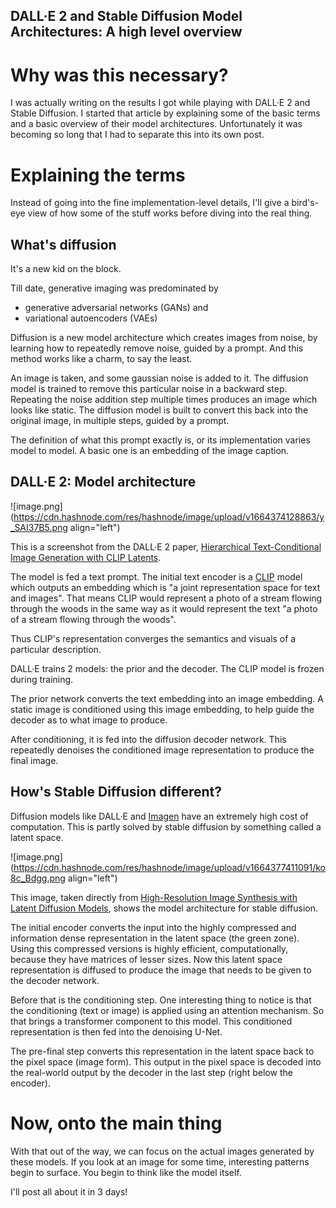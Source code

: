 ## DALL·E 2 and Stable Diffusion Model Architectures: A high level overview

# Why was this necessary?

I was actually writing on the results I got while playing with DALL·E 2 and Stable Diffusion. I started that article by explaining some of the basic terms and a basic overview of their model architectures. Unfortunately it was becoming so long that I had to separate this into its own post.

# Explaining the terms

Instead of going into the fine implementation-level details, I'll give a bird's-eye view of how some of the stuff works before diving into the real thing.

## What's diffusion

It's a new kid on the block.

Till date, generative imaging was predominated by
- generative adversarial networks (GANs) and
- variational autoencoders (VAEs)

Diffusion is a new model architecture which creates images from noise, by learning how to repeatedly remove noise, guided by a prompt. And this method works like a charm, to say the least.

An image is taken, and some gaussian noise is added to it. The diffusion model is trained to remove this particular noise in a backward step. Repeating the noise addition step multiple times produces an image which looks like static. The diffusion model is built to convert this back into the original image, in multiple steps, guided by a prompt.

The definition of what this prompt exactly is, or its implementation varies model to model. A basic one is an embedding of the image caption.

## DALL·E 2: Model architecture

![image.png](https://cdn.hashnode.com/res/hashnode/image/upload/v1664374128863/y_SAI37B5.png align="left")

This is a screenshot from the DALL·E 2 paper, [Hierarchical Text-Conditional Image Generation with CLIP Latents](https://arxiv.org/abs/2204.06125).

The model is fed a text prompt. The initial text encoder is a [CLIP](https://arxiv.org/abs/2103.00020) model which outputs an embedding which is "a joint representation space for text and images". That means CLIP would represent a photo of a stream flowing through the woods in the same way as it would represent the text "a photo of a stream flowing through the woods".

Thus CLIP's representation converges the semantics and visuals of a particular description.

DALL·E trains 2 models: the prior and the decoder. The CLIP model is frozen during training.

The prior network converts the text embedding into an image embedding. A static image is conditioned using this image embedding, to help guide the decoder as to what image to produce.

After conditioning, it is fed into the diffusion decoder network. This repeatedly denoises the conditioned image representation to produce the final image.

## How's Stable Diffusion different?

Diffusion models like DALL·E and [Imagen](https://arxiv.org/abs/2205.11487) have an extremely high cost of computation. This is partly solved by stable diffusion by something called a latent space.

![image.png](https://cdn.hashnode.com/res/hashnode/image/upload/v1664377411091/ko8c_Bdgg.png align="left")

This image, taken directly from [High-Resolution Image Synthesis with Latent Diffusion Models](https://arxiv.org/abs/2112.10752), shows the model architecture for stable diffusion.

The initial encoder converts the input into the highly compressed and information dense representation in the latent space (the green zone). Using this compressed versions is highly efficient, computationally, because they have matrices of lesser sizes. Now this latent space representation is diffused to produce the image that needs to be given to the decoder network.

Before that is the conditioning step. One interesting thing to notice is that the conditioning (text or image) is applied using an attention mechanism. So that brings a transformer component to this model. This conditioned representation is then fed into the denoising U-Net.

The pre-final step converts this representation in the latent space back to the pixel space (image form). This output in the pixel space is decoded into the real-world output by the decoder in the last step (right below the encoder).

# Now, onto the main thing

With that out of the way, we can focus on the actual images generated by these models. If you look at an image for some time, interesting patterns begin to surface. You begin to think like the model itself.

I'll post all about it in 3 days!